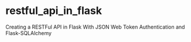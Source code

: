 # restful_api_in_flask
Creating a RESTFul API in Flask With JSON Web Token Authentication and Flask-SQLAlchemy
